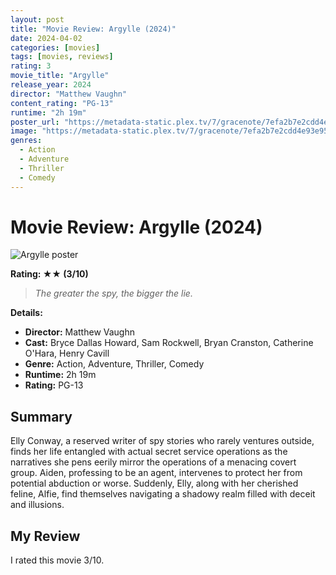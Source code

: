 ```yaml
---
layout: post
title: "Movie Review: Argylle (2024)"
date: 2024-04-02
categories: [movies]
tags: [movies, reviews]
rating: 3
movie_title: "Argylle"
release_year: 2024
director: "Matthew Vaughn"
content_rating: "PG-13"
runtime: "2h 19m"
poster_url: "https://metadata-static.plex.tv/7/gracenote/7efa2b7e2cdd4e93e9580382f10a3d94.jpg"
image: "https://metadata-static.plex.tv/7/gracenote/7efa2b7e2cdd4e93e9580382f10a3d94.jpg"
genres: 
  - Action
  - Adventure
  - Thriller
  - Comedy
---
```


# Movie Review: Argylle (2024)


<div class="movie-poster">
  <img src="https://metadata-static.plex.tv/7/gracenote/7efa2b7e2cdd4e93e9580382f10a3d94.jpg" alt="Argylle poster" />
</div>


**Rating: ★★ (3/10)**


> *The greater the spy, the bigger the lie.*


**Details:**
- **Director:** Matthew Vaughn
- **Cast:** Bryce Dallas Howard, Sam Rockwell, Bryan Cranston, Catherine O'Hara, Henry Cavill
- **Genre:** Action, Adventure, Thriller, Comedy
- **Runtime:** 2h 19m
- **Rating:** PG-13

## Summary

Elly Conway, a reserved writer of spy stories who rarely ventures outside, finds her life entangled with actual secret service operations as the narratives she pens eerily mirror the operations of a menacing covert group. Aiden, professing to be an agent, intervenes to protect her from potential abduction or worse. Suddenly, Elly, along with her cherished feline, Alfie, find themselves navigating a shadowy realm filled with deceit and illusions.

## My Review

I rated this movie 3/10.


